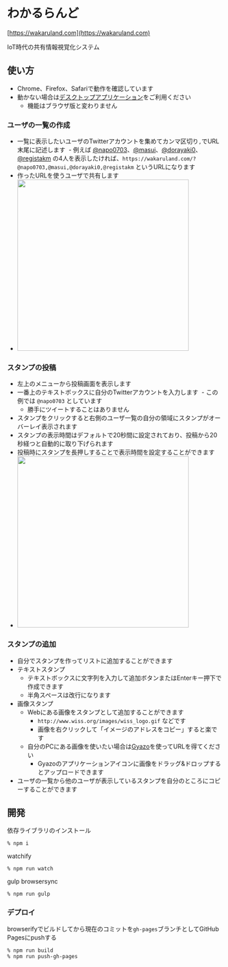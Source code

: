# わかるらんど

[https://wakaruland.com](https://wakaruland.com)

IoT時代の共有情報視覚化システム

## 使い方

- Chrome、Firefox、Safariで動作を確認しています
- 動かない場合は[デスクトップアプリケーション](https://github.com/napo0703/wakaruland-desktop)をご利用ください
  - 機能はブラウザ版と変わりません

### ユーザの一覧の作成

- 一覧に表示したいユーザのTwitterアカウントを集めてカンマ区切り`,`でURL末尾に記述します
  - 例えば [@napo0703](https://twitter.com/napo0703)、[@masui](https://twitter.com/masui)、[@dorayaki0](https://twitter.com/dorayaki0)、[@registakm](https://twitter.com/registakm) の4人を表示したければ、`https://wakaruland.com/?@napo0703,@masui,@dorayaki0,@registakm` というURLになります
- 作ったURLを使うユーザで共有します
- <img src="https://i.gyazo.com/9514344998b10fe480c7f9ff2443afbd.png" width="400px">

### スタンプの投稿
- 左上のメニューから投稿画面を表示します
- 一番上のテキストボックスに自分のTwitterアカウントを入力します
  - この例では `@napo0703` としています
  - 勝手にツイートすることはありません
- スタンプをクリックすると右側のユーザ一覧の自分の領域にスタンプがオーバーレイ表示されます
- スタンプの表示時間はデフォルトで20秒間に設定されており、投稿から20秒経つと自動的に取り下げられます
- 投稿時にスタンプを長押しすることで表示時間を設定することができます
- <img src="https://i.gyazo.com/d498734fef1099272a74346f6b535afd.gif" width="400px">

### スタンプの追加

- 自分でスタンプを作ってリストに追加することができます
- テキストスタンプ
  - テキストボックスに文字列を入力して追加ボタンまたはEnterキー押下で作成できます
  - 半角スペースは改行になります
- 画像スタンプ
  - Webにある画像をスタンプとして追加することができます
    - `http://www.wiss.org/images/wiss_logo.gif` などです
    - 画像を右クリックして「イメージのアドレスをコピー」すると楽です
  - 自分のPCにある画像を使いたい場合は[Gyazo](https://gyazo.com/)を使ってURLを得てください
    - Gyazoのアプリケーションアイコンに画像をドラッグ&ドロップするとアップロードできます
- ユーザの一覧から他のユーザが表示しているスタンプを自分のところにコピーすることができます


## 開発

依存ライブラリのインストール

    % npm i


watchify

    % npm run watch


gulp browsersync

    % npm run gulp

### デプロイ

browserifyでビルドしてから現在のコミットを`gh-pages`ブランチとしてGitHub Pagesにpushする

    % npm run build
    % npm run push-gh-pages
